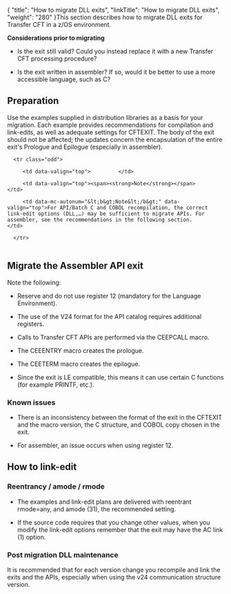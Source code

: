 {
    "title": "How to migrate DLL exits",
    "linkTitle": "How to migrate DLL exits",
    "weight": "280"
}This section describes how to migrate DLL exits for Transfer CFT in a z/OS environment.

**Considerations prior to migrating**

-   Is the exit still valid? Could you instead replace it with a new Transfer CFT processing procedure?
-   Is the exit written in assembler? If so, would it be better to use a more accessible language, such as C?

## Preparation

Use the examples supplied in distribution libraries as a basis for your migration. Each example provides recommendations for compilation and link-edits, as well as adequate settings for CFTEXIT. The body of the exit should not be affected; the updates concern the encapsulation of the entire exit's Prologue and Epilogue (especially in assembler).

<table data-cellpadding="0" data-cellspacing="0">
   <tbody>
      <tr class="odd">
         <td data-valign="top">         </td>
         <td data-valign="top"><span><strong>Note</strong></span>         </td>
         <td data-mc-autonum="&lt;b&gt;Note&lt;/b&gt;" data-valign="top">For API/Batch C and COBOL recompilation, the correct link-edit options (DLL,…) may be sufficient to migrate APIs. For assembler, see the recommendations in the following section.         </td>
      </tr>
   </tbody>
</table>

## Migrate the Assembler API exit

Note the following:

-   Reserve and do not use register 12 (mandatory for the Language Environment).
-   The use of the V24 format for the API catalog requires additional registers.
-   Calls to Transfer CFT APIs are performed via the CEEPCALL macro.
-   The CEEENTRY macro creates the prologue.
-   The CEETERM macro creates the epilogue.
-   Since the exit is LE compatible, this means it can use certain C functions (for example PRINTF, etc.).

### Known issues

-   There is an inconsistency between the format of the exit in the CFTEXIT and the macro version, the C structure, and COBOL copy chosen in the exit.
-   For assembler, an issue occurs when using register 12.

## How to link-edit

### Reentrancy / amode / rmode

-   The examples and link-edit plans are delivered with reentrant rmode=any, and amode (31), the recommended setting.
-   If the source code requires that you change other values, when you modify the link-edit options remember that the exit may have the AC link (1) option.

### Post migration DLL maintenance

It is recommended that for each version change you recompile and link the exits and the APIs, especially when using the v24 communication structure version.
